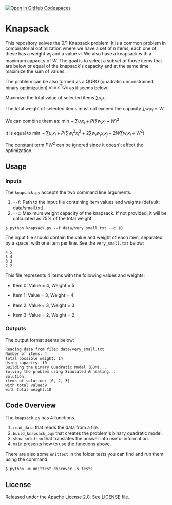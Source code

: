 [![Open in GitHub Codespaces](
  https://img.shields.io/badge/Open%20in%20GitHub%20Codespaces-333?logo=github)](
  https://codespaces.new/dwave-examples/knapsack?quickstart=1)

# Knapsack

This repository solves the 0/1 Knapsack problem. It is a common problem in
combinatorial optimization where we have a set of $n$ items, each one of 
these has a weight $w_i$ and a value $v_i$. We also have a knapsack with a 
maximum capacity of $W$. The goal is to select a subset of those items that 
are below or equal of the knapsack's capacity and at the same time maximize 
the sum of values. 

The problem can be also formed as a QUBO (quadratic unconstrained binary optimization) $\min x^TQx$ as it seems below.

Maximize the total value of selected items $\sum u_i x_i$.

The total weight of selected items must not exceed the capacity 
$\sum w_i x_i \leq W$.

We can combine them as: $\min -\sum u_ix_i + P(\sum w_ix_i - W)^2$

It is equal to $\min -\sum u_ix_i + P(\sum w_i^2x_i^2 + 2 \sum w_iw_jx_ix_j - 2W\sum w_ix_i + W^2)$

The constant term $PW^2$ can be ignored since it doesn't affect the optimization.


## Usage

### Inputs

The `knapsack.py` accepts the two command line arguments.

1. `--f`: Path to the input file containing item values and weights (default: data/small.txt).
2. `--c`: Maximum weight capacity of the knapsack. If not provided, it will be calculated as 75% of the total weight.

```
$ python knapsack.py --f data/very_small.txt --c 10
```

The input file should contain the value and weight of each item, separated by a space, with one item per line. See the `very_small.txt` below:

```
4 5
3 4
3 3
2 2
```

This file represents 4 items with the following values and weights:

- Item 0: Value = 4, Weight = 5

- Item 1: Value = 3, Weight = 4

- Item 2: Value = 3, Weight = 3

- Item 3: Value = 2, Weight = 2

### Outputs

The output format seems below:

```
Reading data from file: data/very_small.txt
Number of items: 4
Total possible weight: 14
Using capacity: 10
Building the Binary Quadratic Model (BQM)...
Solving the problem using Simulated Annealing...
Solution:
items of solution: [0, 2, 3]
with total value:9
with total weight:10
```

## Code Overview

The `knapsack.py` has 4 functions.

1. `read_data` that reads the data from a file.
2. `build_knapsack_bqm` that creates the problem's binary quadratic model.
3. `show_solution` that translates the answer into useful information.
4. `main` presents how to use the functions above.

There are also some `unittest` in the folder tests you can find and run them using the command:

```
$ python -m unittest discover -s tests
```

## License

Released under the Apache License 2.0. See [LICENSE](LISENCE) file. 